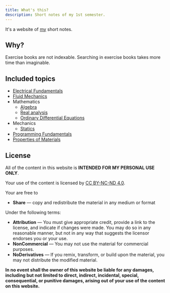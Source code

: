 ```yaml
---
title: What's this?
description: Short notes of my 1st semester.
---
```


It's a website of [my](https://sahithyan.dev) short notes.

## Why?

Exercise books are not indexable. Searching in exercise books takes more time
than imaginable.

## Included topics

- [Electrical Fundamentals](/electrical-fundamentals/01-introduction/)
- [Fluid Mechanics](/fluid-mechanics/01-introduction/)
- Mathematics
  - [Algebra](/maths/algebra/01-introduction)
  - [Real analysis](/maths/real-analysis/01-introduction)
  - [Ordinary Differential Equations](/maths/ode/01-introduction)
- Mechanics
  - [Statics](/mechanics/statics/01-introduction)
- [Programming Fundamentals](/programming-fundamentals/01-introduction)
- [Properties of Materials](/properties-of-materials/01-introduction)

## License

All of the content in this website is **INTENDED FOR MY PERSONAL USE ONLY**.

Your use of the content is licensed by
[CC BY-NC-ND 4.0](https://creativecommons.org/licenses/by-nc-nd/4.0/).

Your are free to

- **Share** — copy and redistribute the material in any medium or format

Under the following terms:

- **Attribution** — You must give appropriate credit, provide a link to the
  license, and indicate if changes were made. You may do so in any reasonable
  manner, but not in any way that suggests the licensor endorses you or your
  use.
- **NonCommercial** — You may not use the material for commercial purposes.
- **NoDerivatives** — If you remix, transform, or build upon the material, you
  may not distribute the modified material.

**In no event shall the owner of this website be liable for any damages,
including but not limited to direct, indirect, incidental, special,
consequential, or punitive damages, arising out of your use of the content on
this website.**
